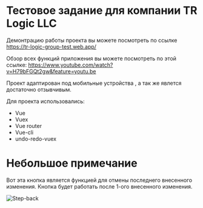 # Тестовое задание для компании TR Logic LLC 

Демонтрацию работы проекта вы можете посмотреть по ссылке https://tr-logic-group-test.web.app/

Обзор всех функций приложения вы можете посмотреть по этой ссылке: https://www.youtube.com/watch?v=H79bFGQt2gw&feature=youtu.be

Проект адаптирован под мобильные устройства , а так же явлется достаточно отзывчивым.

Для проекта использовались:
* Vue
* Vuex
* Vue router
* Vue-cli
* undo-redo-vuex

# Небольшое примечание

Вот эта кнопка является функцией для отмены последнего внесенного изменения. Кнопка будет работать после 1-ого внесенного изменения.

![Step-back](https://imgur.com/rAE1ZOx.jpg)
